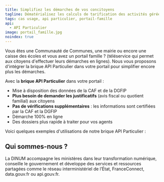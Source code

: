 ```yaml
---
title: Simplifiez les démarches de vos concitoyens
tagline: Dématérialisez les calculs de tarification des activités gérées pas votre ville via votre portail famille.
tags: cas usage, api particulier, portail-famille
api:
  - API Particulier
image: portail_famille.jpg
noindex: true
---
```


Vous êtes une Communauté de Communes, une mairie ou encore une caisse des écoles et vous avez un portail famille ? (téléservice qui permet aux citoyens d'effectuer leurs démarches en lignes). Nous vous proposons d'intégrer la brique API Particulier dans votre portail pour simplifier encore plus les démarches.

Avec la **brique API Particulier** dans votre portail :

- Mise à disposition des données de la CAF et de la DGFIP
- **Plus besoin de demander les justificatifs** (avis fiscal ou quotient familial) aux citoyens
- **Pas de vérifications supplémentaires** : les informations sont certifiées par la CAF et la DGFIP
- Démarche 100% en ligne
- Des dossiers plus rapide à traiter pour vos agents

Voici quelques exemples d'utilisations de notre brique API Particulier :

<Grid>
  <RichLink title="Tarifications de la restauration scolaire" href="/guide/portail-famille-tarif-restauration-scolaire" />
  <RichLink title="Tarification des activités périscolaires et municipales" href="/guide/portail-famille-tarif-activite-periscolaire" />
  <RichLink title="Dématérialisation des inscriptions à la crèche, à la garderie ..." href="/guide/portail-famille-petite-enfance" />
  <RichLink title="Pass Famille" href="/guide/portail-famille-pass-famille" />
</Grid>

## Qui sommes-nous ?

La DINUM accompagne les ministères dans leur transformation numérique, conseille le gouvernement et développe des services et ressources partagées comme le réseau interministériel de l’État, FranceConnect, data.gouv.fr ou api.gouv.fr.

<ContactUs title="Vous avez une idée d'activité que vous souhaitez dématérialiser ?" btnLabel="Contactez nous"/>
